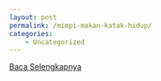 ```yaml
---
layout: post
permalink: /mimpi-makan-katak-hidup/
categories:
    - Uncategorized
---
```


[Baca Selengkapnya](/03)